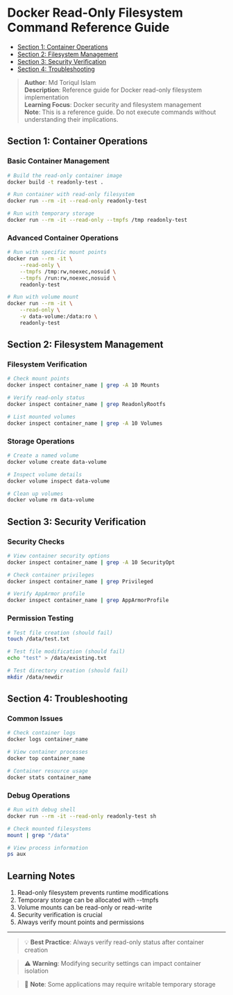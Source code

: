 # Docker Read-Only Filesystem Command Reference Guide

- [Section 1: Container Operations](#section-1-container-operations)
- [Section 2: Filesystem Management](#section-2-filesystem-management)
- [Section 3: Security Verification](#section-3-security-verification)
- [Section 4: Troubleshooting](#section-4-troubleshooting)

> **Author**: Md Toriqul Islam  
> **Description**: Reference guide for Docker read-only filesystem implementation  
> **Learning Focus**: Docker security and filesystem management  
> **Note**: This is a reference guide. Do not execute commands without understanding their implications.

## Section 1: Container Operations

### Basic Container Management
```bash
# Build the read-only container image
docker build -t readonly-test .

# Run container with read-only filesystem
docker run --rm -it --read-only readonly-test

# Run with temporary storage
docker run --rm -it --read-only --tmpfs /tmp readonly-test
```

### Advanced Container Operations
```bash
# Run with specific mount points
docker run --rm -it \
    --read-only \
    --tmpfs /tmp:rw,noexec,nosuid \
    --tmpfs /run:rw,noexec,nosuid \
    readonly-test

# Run with volume mount
docker run --rm -it \
    --read-only \
    -v data-volume:/data:ro \
    readonly-test
```

## Section 2: Filesystem Management

### Filesystem Verification
```bash
# Check mount points
docker inspect container_name | grep -A 10 Mounts

# Verify read-only status
docker inspect container_name | grep ReadonlyRootfs

# List mounted volumes
docker inspect container_name | grep -A 10 Volumes
```

### Storage Operations
```bash
# Create a named volume
docker volume create data-volume

# Inspect volume details
docker volume inspect data-volume

# Clean up volumes
docker volume rm data-volume
```

## Section 3: Security Verification

### Security Checks
```bash
# View container security options
docker inspect container_name | grep -A 10 SecurityOpt

# Check container privileges
docker inspect container_name | grep Privileged

# Verify AppArmor profile
docker inspect container_name | grep AppArmorProfile
```

### Permission Testing
```bash
# Test file creation (should fail)
touch /data/test.txt

# Test file modification (should fail)
echo "test" > /data/existing.txt

# Test directory creation (should fail)
mkdir /data/newdir
```

## Section 4: Troubleshooting

### Common Issues
```bash
# Check container logs
docker logs container_name

# View container processes
docker top container_name

# Container resource usage
docker stats container_name
```

### Debug Operations
```bash
# Run with debug shell
docker run --rm -it --read-only readonly-test sh

# Check mounted filesystems
mount | grep "/data"

# View process information
ps aux
```

## Learning Notes

1. Read-only filesystem prevents runtime modifications
2. Temporary storage can be allocated with --tmpfs
3. Volume mounts can be read-only or read-write
4. Security verification is crucial
5. Always verify mount points and permissions

---

> 💡 **Best Practice**: Always verify read-only status after container creation

> ⚠️ **Warning**: Modifying security settings can impact container isolation

> 📝 **Note**: Some applications may require writable temporary storage